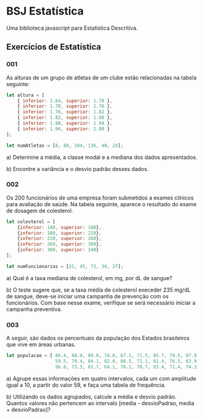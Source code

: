 # BSJ Estatística

Uma biblioteca javascript para Estatística Descritiva.

## Exercícios de Estatística

### 001

As alturas de um grupo de atletas de um clube estão relacionadas na tabela seguinte:

```js
let altura = [
	{ inferior: 1.64, superior: 1.70 },
	{ inferior: 1.70, superior: 1.76 },
	{ inferior: 1.76, superior: 1.82 },
	{ inferior: 1.82, superior: 1.88 },
	{ inferior: 1.88, superior: 1.94 },
	{ inferior: 1.94, superior: 2.00 }
];

let numAtletas = [8, 88, 104, 136, 40, 24];
```

a) Determine a média, a classe modal e a mediana dos dados apresentados.

b) Encontre a variância e o desvio padrão desses dados.

### 002

Os 200 funcionários de uma empresa foram submetidos a exames clínicos para avaliação de saúde. Na tabela seguinte, aparece o resultado do exame de dosagem de colesterol.

```js
let colesterol = [
	{inferior: 140, superior: 180},
	{inferior: 180, superior: 220},
	{inferior: 220, superior: 260},
	{inferior: 260, superior: 300},
	{inferior: 300, superior: 340}
];

let numFuncionarios = [21, 45, 73, 34, 27];
```

a) Qual é a taxa mediana de colesterol, em mg, por dL de sangue?

b) O teste sugere que, se a taxa média de colesterol execeder 235 mg/dL de sangue, deve-se iniciar uma campanha de prevenção com os funcionários. Com base nesse exame, verifique se será necessário iniciar a campanha preventiva.

### 003

A seguir, são dados os percentuais da população dos Estados brasileiros que vive em áreas urbanas.

```js
let populacao = [ 66.4, 68.0, 89.0, 74.8, 67.1, 71.5, 95.7, 79.5, 87.9,
				  59.5, 79.4, 84.1, 82.0, 66.5, 71.1, 81.4, 76.5, 62.9,
				  96.0, 73.3, 81.7, 64.1, 76.1, 78.7, 93.4, 71.4, 74.3];
```

a) Agrupe essas informações em quatro intervalos, cada um com amplitude igual a 10, a partir do valor 59, e faça uma tabela de frequência.

b) Utilizando os dados agrupados, calcule a média e desvio padrão. Quantos valores não pertencem ao intervalo [media - desvioPadrao, media + desvioPadrao]?
